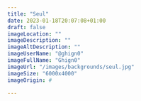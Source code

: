 ```yaml
---
title: "Seul"
date: 2023-01-18T20:07:08+01:00
draft: false
imageLocation: ""
imageDescription: ""
imageAltDescription: ""
imageUserName: "@ghign0"
imageFullName: "Ghign0"
imageUrl: "/images/backgrounds/seul.jpg"
imageSize: "6000x4000"
imageOrigin: #

---
```

